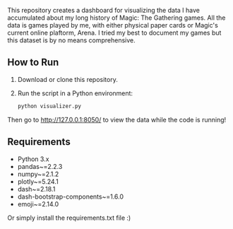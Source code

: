 This repository creates a dashboard for visualizing the data I have accumulated about my long history of 
Magic: The Gathering games. All the data is games played by me, with either physical paper cards or Magic's
current online plaftorm, Arena. I tried my best to document my games but this dataset is by no means
comprehensive.

## How to Run

1. Download or clone this repository.
2. Run the script in a Python environment:
   
   ```bash
   python visualizer.py
Then go to http://127.0.0.1:8050/ to view the data while the code is running!

   
## Requirements
- Python 3.x
- pandas~=2.2.3
- numpy~=2.1.2
- plotly~=5.24.1
- dash~=2.18.1
- dash-bootstrap-components~=1.6.0
- emoji~=2.14.0

Or simply install the requirements.txt file :) 